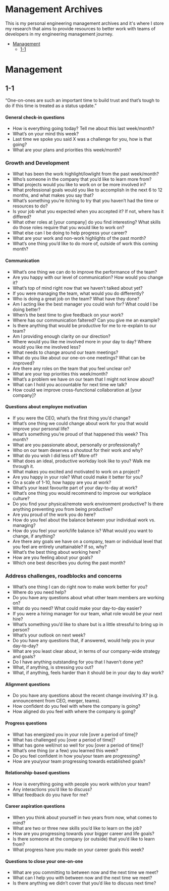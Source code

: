 # Management Archives

This is my personal engineering management archives and it's where I store my research that aims to provide resources to better work with teams of developers in my engineering management journey.

- [Management](#management)
  - [1-1](#1-1)

# Management

## 1-1

“One-on-ones are such an important time to build trust and that’s tough to do if this time is treated as a status update.”

#### General check-in questions

- How is everything going today? Tell me about this last week/month?
- What’s on your mind this week?
- Last time we spoke you said X was a challenge for you, how is that going?
- What are your plans and priorities this week/month?

### Growth and Development

- What has been the work highlight/lowlight from the past week/month?
- Who’s someone in the company that you’d like to learn more from?
- What projects would you like to work on or be more involved in?
- What professional goals would you like to accomplish in the next 6 to 12 months, and what makes you say that?
- What’s something you’re itching to try that you haven’t had the time or resources to do?
- Is your job what you expected when you accepted it? If not, where has it differed?
- What other roles at [your company] do you find interesting? What skills do those roles require that you would like to work on?
- What else can I be doing to help progress your career?
- What are your work and non-work highlights of the past month?
- What’s one thing you’d like to do more of, outside of work this coming month?

#### Communication

- What’s one thing we can do to improve the performance of the team?
- Are you happy with our level of communication? How would you change it?
- What’s top of mind right now that we haven’t talked about yet?
- If you were managing the team, what would you do differently?
- Who is doing a great job on the team? What have they done?
- Am I acting like the best manager you could wish for? What could I be doing better?
- When’s the best time to give feedback on your work?
- Where has our communication faltered? Can you give me an example?
- Is there anything that would be productive for me to re-explain to our team?
- Am I providing enough clarity on our direction?
- Where would you like me involved more in your day to day? Where would you like me involved less?
- What needs to change around our team meetings?
- What do you like about our one-on-one meetings? What can be improved?
- Are there any roles on the team that you feel unclear on?
- What are your top priorities this week/month?
- What’s a problem we have on our team that I might not know about?
- What can I hold you accountable for next time we talk?
- How could we improve cross-functional collaboration at [your company]?

#### Questions about employee motivation

- If you were the CEO, what’s the first thing you’d change?
- What’s one thing we could change about work for you that would improve your personal life?
- What’s something you’re proud of that happened this week? This month?
- What are you passionate about, personally or professionally?
- Who on our team deserves a shoutout for their work and why?
- What do you wish I did less of? More of?
- What does an ideal, productive workday look like to you? Walk me through it.
- What makes you excited and motivated to work on a project?
- Are you happy in your role? What could make it better for you?
- On a scale of 1-10, how happy are you at work?
- What’s your least favourite part of your day-to-day at work?
- What’s one thing you would recommend to improve our workplace culture?
- Do you find your physical/remote work environment productive? Is there anything preventing you from being productive?
- Are you proud of the work you do here?
- How do you feel about the balance between your individual work vs. managing?
- How do you feel your work/life balance is? What would you want to change, if anything?
- Are there any goals we have on a company, team or individual level that you feel are entirely unattainable? If so, why?
- What’s the best thing about working here?
- How are you feeling about your goals?
- Which one best describes you during the past month?

### Address challenges, roadblocks and concerns

- What’s one thing I can do right now to make work better for you?
- Where do you need help?
- Do you have any questions about what other team members are working on?
- What do you need? What could make your day-to-day easier?
- If you were a hiring manager for our team, what role would be your next hire?
- What’s something you’d like to share but is a little stressful to bring up in person?
- What’s your outlook on next week?
- Do you have any questions that, if answered, would help you in your day-to-day?
- What are you least clear about, in terms of our company-wide strategy and goals?
- Do I have anything outstanding for you that I haven’t done yet?
- What, if anything, is stressing you out?
- What, if anything, feels harder than it should be in your day to day work?

#### Alignment questions

- Do you have any questions about the recent change involving X? (e.g. announcement from CEO, merger, teams).
- How confident do you feel with where the company is going?
- How aligned do you feel with where the company is going?

#### Progress questions

- What has energized you in your role [over a period of time]?
- What has challenged you [over a period of time]?
- What has gone well/not so well for you [over a period of time]?
- What’s one thing (or a few) you learned this week?
- Do you feel confident in how you/your team are progressing?
- How are you/your team progressing towards established goals?

#### Relationship-based questions

- How is everything going with people you work with/on your team?
- Any interactions you’d like to discuss?
- What feedback do you have for me?

#### Career aspiration questions

- When you think about yourself in two years from now, what comes to mind?
- What are two or three new skills you’d like to learn on the job?
- How are you progressing towards your bigger career and life goals?
- Is there someone at the company (or outside) that you’d like to learn from?
- What progress have you made on your career goals this week?

#### Questions to close your one-on-one

- What are you committing to between now and the next time we meet?
- What can I help you with between now and the next time we meet?
- Is there anything we didn’t cover that you’d like to discuss next time?
